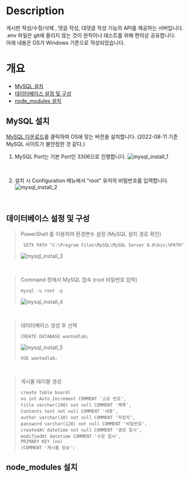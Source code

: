 # Description
게시판 작성/수정/삭제 , 댓글 작성, 대댓글 작성 기능의 API를 제공하는 서버입니다. </br>
.env 파일은 git에 올리지 않는 것이 원칙이나 테스트를 위해 편의상 공유합니다. </br>
아래 내용은 OS가 Windows 기준으로 작성되었습니다.

# 개요
- [MySQL 설치](#MySQL-설치)
- [데이터베이스 설정 및 구성](#데이터베이스-설정-및-구성)
- [node_modules 설치](#node_modules-설치)

## MySQL 설치
[MySQL 다운로드](https://dev.mysql.com/downloads/windows/installer/8.0.html)를 클릭하여 OS에 맞는 버전을 설치합니다. (2022-08-11 기준 MySQL 사이트가 불안정한 것 같다.)

1. MySQL Port는 기본 Port인 3306으로 진행합니다.
![mysql_install_1](https://user-images.githubusercontent.com/45446457/184093220-a998ab41-db42-4e8f-bc48-0825827dd5db.JPG)

</br>

2. 설치 시 Configuration 메뉴에서 "root" 유저의 비밀번호를 입력합니다. </br>
![mysql_install_2](https://user-images.githubusercontent.com/45446457/184093920-0c16d1e9-f526-42cc-b00a-01ec3aa62b9c.JPG)

</br>

## 데이터베이스 설정 및 구성

>PowerShell 를 이용하여 환경변수 설정 (MySQL 설치 경로 확인)
> ```
>  SETX PATH "C:\Program Files\MySQL\MySQL Server 8.0\bin;%PATH"
>  ```
>![mysql_install_3](https://user-images.githubusercontent.com/45446457/184096823-20be62cb-b308-47c5-b0da-57fde6ff1e76.JPG)

</br>

>Command 창에서 MySQL 접속 (root 비밀번호 입력)
>```
>mysql -u root -p
>```
>![mysql_install_4](https://user-images.githubusercontent.com/45446457/184099453-fffcd750-95de-4162-a563-1cfcaa7dce38.JPG)

</br>

>데이터베이스 생성 후 선택
>```
>CREATE DATABASE wantedlab;
>```
>![mysql_install_5](https://user-images.githubusercontent.com/45446457/184100333-effe3576-88c6-4f4d-ba66-11ce947390cc.JPG)
>```
>USE wantedlab;
>```


</br>

>게시물 테이블 생성
>```
>create table board(
>no int Auto_Increment COMMENT '고유 번호', 
>title varchar(100) not null COMMENT '제목',	
>Contents text not null COMMENT '내용',
>author varchar(10) not null COMMENT '작성자', 
>password varchar(128) not null COMMENT '비밀번호',
>createdAt datetime not null COMMENT '생성 일시',
>modifiedAt datetime COMMENT '수정 일시',
>PRIMARY KEY (no)
>)COMMENT '게시물 정보';
>```

## node_modules 설치



